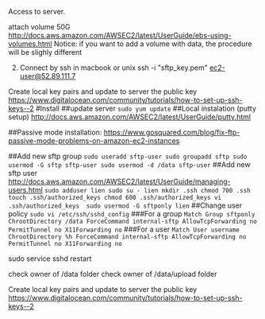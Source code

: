 Access to server.

attach volume 50G
http://docs.aws.amazon.com/AWSEC2/latest/UserGuide/ebs-using-volumes.html
Notice: if you want to add a volume with data, the procedure will be slighly different

2. Connect by ssh in macbook or unix
ssh -i "sftp_key.pem" ec2-user@52.89.111.7

Create local key pairs and update to server the public key
https://www.digitalocean.com/community/tutorials/how-to-set-up-ssh-keys--2
#Install
##update server
`
sudo yum update
`
##Local instalation (putty setup)
http://docs.aws.amazon.com/AWSEC2/latest/UserGuide/putty.html

##Passive mode installation:
https://www.gosquared.com/blog/fix-ftp-passive-mode-problems-on-amazon-ec2-instances

##Add new sftp group
`
sudo useradd sftp-user
sudo groupadd sftp
sudo usermod -G sftp sftp-user
sudo usermod -d /data sftp-user
`
##Add new sftp user
http://docs.aws.amazon.com/AWSEC2/latest/UserGuide/managing-users.html
`
sudo adduser lien
sudo su - lien
mkdir .ssh
chmod 700 .ssh
touch .ssh/authorized_keys
chmod 600 .ssh/authorized_keys
vi .ssh/authorized_keys 
sudo usermod -G sftponly lien
`
##Change user policy
`
sudo vi /etc/ssh/sshd_config
`
###For a group
`
 Match Group sftponly
   ChrootDirectory /data
   ForceCommand internal-sftp
   AllowTcpForwarding no
   PermitTunnel no
   X11Forwarding no
`
###For a user
`Match User username
   ChrootDirectory %h
   ForceCommand internal-sftp
   AllowTcpForwarding no
   PermitTunnel no
   X11Forwarding no
`

sudo service sshd restart


check owner of /data folder
check owner of /data/upload folder

Create local key pairs and update to server the public key
https://www.digitalocean.com/community/tutorials/how-to-set-up-ssh-keys--2

